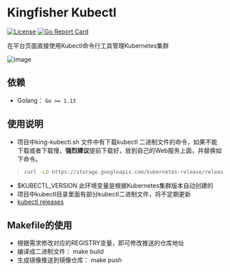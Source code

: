 # Kingfisher Kubectl
[![License](https://img.shields.io/badge/license-Apache%202-4EB1BA.svg)](https://www.apache.org/licenses/LICENSE-2.0.html)
[![Go Report Card](https://goreportcard.com/badge/github.com/open-kingfisher/king-kubectl)](https://goreportcard.com/report/github.com/open-kingfisher/king-kubectl)

在平台页面直接使用Kubectl命令行工具管理Kubernetes集群

![image](screenshots/kubectl.gif)

## 依赖

- Golang： `Go >= 1.13`

## 使用说明

- 项目中king-kubectl.sh 文件中有下载kubectl 二进制文件的命令，如果不能下载或者下载慢，**强烈建议**提前下载好，放到自己的Web服务上面，并替换如下命令。
>```Bash
>curl -LO https://storage.googleapis.com/kubernetes-release/release/$KUBECTL_VERSION/bin/linux/amd64/kubectl
>```
- $KUBECTL_VERSION 此环境变量是根据Kubernetes集群版本自动创建的
- 项目中kubectl目录里面有部分kubectl二进制文件，将不定期更新
- [kubectl releases](https://github.com/kubernetes/kubectl/releases)

## Makefile的使用

- 根据需求修改对应的REGISTRY变量，即可修改推送的仓库地址
- 编译成二进制文件： make build
- 生成镜像推送到镜像仓库： make push

